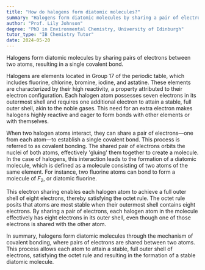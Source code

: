 ```yaml
---
title: "How do halogens form diatomic molecules?"
summary: "Halogens form diatomic molecules by sharing a pair of electrons between two atoms, creating a single covalent bond."
author: "Prof. Lily Johnson"
degree: "PhD in Environmental Chemistry, University of Edinburgh"
tutor_type: "IB Chemistry Tutor"
date: 2024-05-20
---
```


Halogens form diatomic molecules by sharing pairs of electrons between two atoms, resulting in a single covalent bond.

Halogens are elements located in Group 17 of the periodic table, which includes fluorine, chlorine, bromine, iodine, and astatine. These elements are characterized by their high reactivity, a property attributed to their electron configuration. Each halogen atom possesses seven electrons in its outermost shell and requires one additional electron to attain a stable, full outer shell, akin to the noble gases. This need for an extra electron makes halogens highly reactive and eager to form bonds with other elements or with themselves.

When two halogen atoms interact, they can share a pair of electrons—one from each atom—to establish a single covalent bond. This process is referred to as covalent bonding. The shared pair of electrons orbits the nuclei of both atoms, effectively 'gluing' them together to create a molecule. In the case of halogens, this interaction leads to the formation of a diatomic molecule, which is defined as a molecule consisting of two atoms of the same element. For instance, two fluorine atoms can bond to form a molecule of $F_2$, or diatomic fluorine.

This electron sharing enables each halogen atom to achieve a full outer shell of eight electrons, thereby satisfying the octet rule. The octet rule posits that atoms are most stable when their outermost shell contains eight electrons. By sharing a pair of electrons, each halogen atom in the molecule effectively has eight electrons in its outer shell, even though one of those electrons is shared with the other atom.

In summary, halogens form diatomic molecules through the mechanism of covalent bonding, where pairs of electrons are shared between two atoms. This process allows each atom to attain a stable, full outer shell of electrons, satisfying the octet rule and resulting in the formation of a stable diatomic molecule.
    